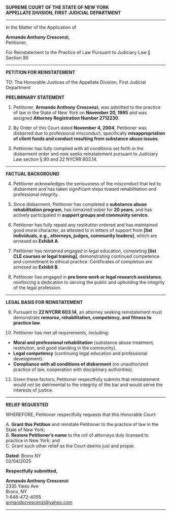 **SUPREME COURT OF THE STATE OF NEW YORK**\
**APPELLATE DIVISION, FIRST JUDICIAL DEPARTMENT**

---

In the Matter of the Application of

**Armando Anthony Crescenzi**,\
Petitioner,

For Reinstatement to the Practice of Law Pursuant to Judiciary Law § Section 90

---

**PETITION FOR REINSTATEMENT**

TO: The Honorable Justices of the Appellate Division, First Judicial Department

**PRELIMINARY STATEMENT**

1. Petitioner, **Armando Anthony Crescenzi**, was admitted to the practice of law in the State of New York on **November 20, 1995** and was assigned **Attorney Registration Number 2712230**.

2. By Order of this Court dated **November 4, 2004**, Petitioner was disbarred due to professional misconduct, specifically **misappropriation of client funds and conduct resulting from substance abuse issues**.

3. Petitioner has fully complied with all conditions set forth in the disbarment order and now seeks reinstatement pursuant to Judiciary Law section § 90 and 22 NYCRR 603.14.

---

**FACTUAL BACKGROUND**

4. Petitioner acknowledges the seriousness of the misconduct that led to disbarment and has taken significant steps toward rehabilitation and professional integrity.

5. Since disbarment, Petitioner has completed a **substance abuse rehabilitation program**, has remained sober for **20 years**, and has actively participated in **support groups and community service**.

6. Petitioner has fully repaid any restitution ordered and has maintained good moral character, as attested to in letters of support from **[list individuals, e.g., attorneys, judges, community leaders]**, which are annexed as **Exhibit A**.

7. Petitioner has remained engaged in legal education, completing **[list CLE courses or legal training]**, demonstrating continued competence and commitment to ethical practice. Certificates of completion are annexed as **Exhibit B**.

8. Petitioner has engaged in **pro bono work or legal research assistance**, reinforcing a dedication to serving the public and upholding the integrity of the legal profession.

---

**LEGAL BASIS FOR REINSTATEMENT**

9. Pursuant to **22 NYCRR 603.14**, an attorney seeking reinstatement must demonstrate **remorse, rehabilitation, competency, and fitness to practice law**.

10. Petitioner has met all requirements, including:

- **Moral and professional rehabilitation** (substance abuse treatment, restitution, and good standing in the community).
- **Legal competency** (continuing legal education and professional development).
- **Compliance with all conditions of disbarment** (no unauthorized practice of law, cooperation with disciplinary authorities).

11. Given these factors, Petitioner respectfully submits that reinstatement would not be detrimental to the integrity of the bar and would serve the interests of justice.

---

**RELIEF REQUESTED**

WHEREFORE, Petitioner respectfully requests that this Honorable Court:

A. **Grant this Petition** and reinstate Petitioner to the practice of law in the State of New York;\
B. **Restore Petitioner’s name** to the roll of attorneys duly licensed to practice in New York; and\
C. Grant such other relief as the Court deems just and proper.

**Dated**: Bronx NY\
02/04/2025

**Respectfully submitted,**

**Armando Anthony Crescenzi**\
2335 Yates Ave\
Bronx, NY\
1-646-472-4055\
[armandocrescenzi@yahoo.com](mailto:armandocrescenzi@yahoo.com)

---
